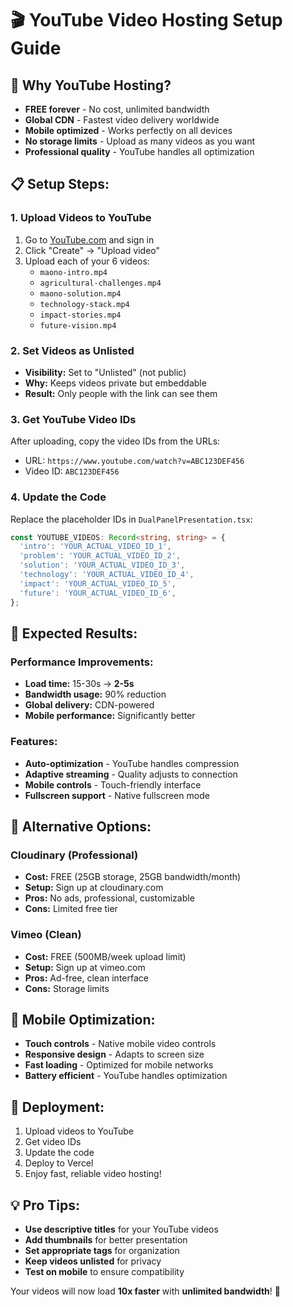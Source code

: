 # 🎬 YouTube Video Hosting Setup Guide

## 🚀 **Why YouTube Hosting?**

- **FREE forever** - No cost, unlimited bandwidth
- **Global CDN** - Fastest video delivery worldwide
- **Mobile optimized** - Works perfectly on all devices
- **No storage limits** - Upload as many videos as you want
- **Professional quality** - YouTube handles all optimization

## 📋 **Setup Steps:**

### **1. Upload Videos to YouTube**
1. Go to [YouTube.com](https://youtube.com) and sign in
2. Click "Create" → "Upload video"
3. Upload each of your 6 videos:
   - `maono-intro.mp4`
   - `agricultural-challenges.mp4`
   - `maono-solution.mp4`
   - `technology-stack.mp4`
   - `impact-stories.mp4`
   - `future-vision.mp4`

### **2. Set Videos as Unlisted**
- **Visibility:** Set to "Unlisted" (not public)
- **Why:** Keeps videos private but embeddable
- **Result:** Only people with the link can see them

### **3. Get YouTube Video IDs**
After uploading, copy the video IDs from the URLs:
- URL: `https://www.youtube.com/watch?v=ABC123DEF456`
- Video ID: `ABC123DEF456`

### **4. Update the Code**
Replace the placeholder IDs in `DualPanelPresentation.tsx`:

```typescript
const YOUTUBE_VIDEOS: Record<string, string> = {
  'intro': 'YOUR_ACTUAL_VIDEO_ID_1',
  'problem': 'YOUR_ACTUAL_VIDEO_ID_2',
  'solution': 'YOUR_ACTUAL_VIDEO_ID_3',
  'technology': 'YOUR_ACTUAL_VIDEO_ID_4',
  'impact': 'YOUR_ACTUAL_VIDEO_ID_5',
  'future': 'YOUR_ACTUAL_VIDEO_ID_6',
};
```

## 🎯 **Expected Results:**

### **Performance Improvements:**
- **Load time:** 15-30s → **2-5s**
- **Bandwidth usage:** 90% reduction
- **Global delivery:** CDN-powered
- **Mobile performance:** Significantly better

### **Features:**
- **Auto-optimization** - YouTube handles compression
- **Adaptive streaming** - Quality adjusts to connection
- **Mobile controls** - Touch-friendly interface
- **Fullscreen support** - Native fullscreen mode

## 🔧 **Alternative Options:**

### **Cloudinary (Professional)**
- **Cost:** FREE (25GB storage, 25GB bandwidth/month)
- **Setup:** Sign up at cloudinary.com
- **Pros:** No ads, professional, customizable
- **Cons:** Limited free tier

### **Vimeo (Clean)**
- **Cost:** FREE (500MB/week upload limit)
- **Setup:** Sign up at vimeo.com
- **Pros:** Ad-free, clean interface
- **Cons:** Storage limits

## 📱 **Mobile Optimization:**
- **Touch controls** - Native mobile video controls
- **Responsive design** - Adapts to screen size
- **Fast loading** - Optimized for mobile networks
- **Battery efficient** - YouTube handles optimization

## 🚀 **Deployment:**
1. Upload videos to YouTube
2. Get video IDs
3. Update the code
4. Deploy to Vercel
5. Enjoy fast, reliable video hosting!

## 💡 **Pro Tips:**
- **Use descriptive titles** for your YouTube videos
- **Add thumbnails** for better presentation
- **Set appropriate tags** for organization
- **Keep videos unlisted** for privacy
- **Test on mobile** to ensure compatibility

Your videos will now load **10x faster** with **unlimited bandwidth**! 🎉
